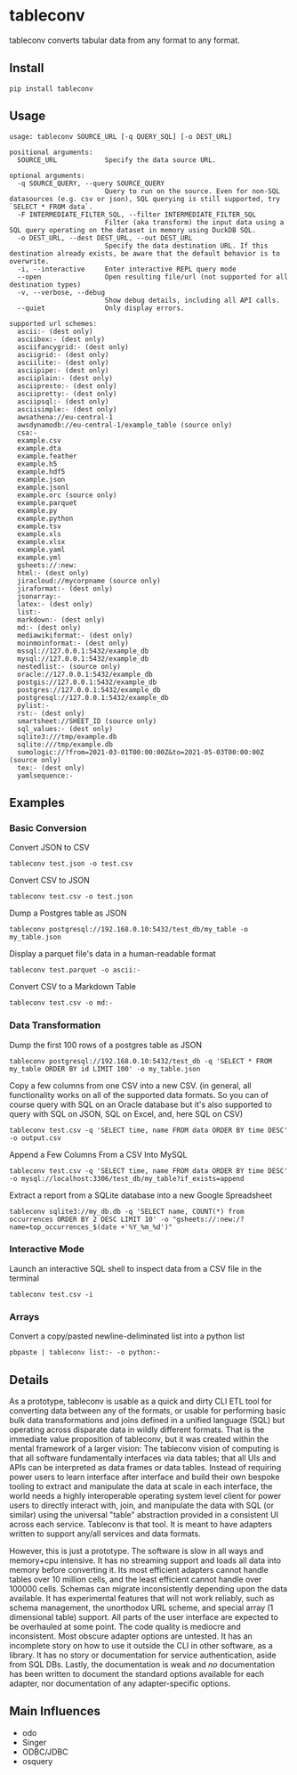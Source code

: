# tableconv

tableconv converts tabular data from any format to any format.

## Install

```
pip install tableconv
```

## Usage

```
usage: tableconv SOURCE_URL [-q QUERY_SQL] [-o DEST_URL]

positional arguments:
  SOURCE_URL            Specify the data source URL.

optional arguments:
  -q SOURCE_QUERY, --query SOURCE_QUERY
                        Query to run on the source. Even for non-SQL datasources (e.g. csv or json), SQL querying is still supported, try `SELECT * FROM data`.
  -F INTERMEDIATE_FILTER_SQL, --filter INTERMEDIATE_FILTER_SQL
                        Filter (aka transform) the input data using a SQL query operating on the dataset in memory using DuckDB SQL.
  -o DEST_URL, --dest DEST_URL, --out DEST_URL
                        Specify the data destination URL. If this destination already exists, be aware that the default behavior is to overwrite.
  -i, --interactive     Enter interactive REPL query mode
  --open                Open resulting file/url (not supported for all destination types)
  -v, --verbose, --debug
                        Show debug details, including all API calls.
  --quiet               Only display errors.

supported url schemes:
  ascii:- (dest only)
  asciibox:- (dest only)
  asciifancygrid:- (dest only)
  asciigrid:- (dest only)
  asciilite:- (dest only)
  asciipipe:- (dest only)
  asciiplain:- (dest only)
  asciipresto:- (dest only)
  asciipretty:- (dest only)
  asciipsql:- (dest only)
  asciisimple:- (dest only)
  awsathena://eu-central-1
  awsdynamodb://eu-central-1/example_table (source only)
  csa:-
  example.csv
  example.dta
  example.feather
  example.h5
  example.hdf5
  example.json
  example.jsonl
  example.orc (source only)
  example.parquet
  example.py
  example.python
  example.tsv
  example.xls
  example.xlsx
  example.yaml
  example.yml
  gsheets://:new:
  html:- (dest only)
  jiracloud://mycorpname (source only)
  jiraformat:- (dest only)
  jsonarray:-
  latex:- (dest only)
  list:-
  markdown:- (dest only)
  md:- (dest only)
  mediawikiformat:- (dest only)
  moinmoinformat:- (dest only)
  mssql://127.0.0.1:5432/example_db
  mysql://127.0.0.1:5432/example_db
  nestedlist:- (source only)
  oracle://127.0.0.1:5432/example_db
  postgis://127.0.0.1:5432/example_db
  postgres://127.0.0.1:5432/example_db
  postgresql://127.0.0.1:5432/example_db
  pylist:-
  rst:- (dest only)
  smartsheet://SHEET_ID (source only)
  sql_values:- (dest only)
  sqlite3:///tmp/example.db
  sqlite:///tmp/example.db
  sumologic://?from=2021-03-01T00:00:00Z&to=2021-05-03T00:00:00Z (source only)
  tex:- (dest only)
  yamlsequence:-
```

## Examples

### Basic Conversion

Convert JSON to CSV

```
tableconv test.json -o test.csv
```

Convert CSV to JSON

```
tableconv test.csv -o test.json
```

Dump a Postgres table as JSON

```
tableconv postgresql://192.168.0.10:5432/test_db/my_table -o my_table.json
```

Display a parquet file's data in a human-readable format

```
tableconv test.parquet -o ascii:-
```

Convert CSV to a Markdown Table

```
tableconv test.csv -o md:-
```

### Data Transformation

Dump the first 100 rows of a postgres table as JSON

```
tableconv postgresql://192.168.0.10:5432/test_db -q 'SELECT * FROM my_table ORDER BY id LIMIT 100' -o my_table.json
```

Copy a few columns from one CSV into a new CSV.
(in general, all functionality works on all of the supported data formats. So you can of course query with SQL on an Oracle database but it's also supported to query with SQL on JSON, SQL on Excel, and, here SQL on CSV)

```
tableconv test.csv -q 'SELECT time, name FROM data ORDER BY time DESC' -o output.csv
```

Append a Few Columns From a CSV Into MySQL

```
tableconv test.csv -q 'SELECT time, name FROM data ORDER BY time DESC' -o mysql://localhost:3306/test_db/my_table?if_exists=append
```

Extract a report from a SQLite database into a new Google Spreadsheet

```
tableconv sqlite3://my_db.db -q 'SELECT name, COUNT(*) from occurrences ORDER BY 2 DESC LIMIT 10' -o "gsheets://:new:/?name=top_occurrences_$(date +'%Y_%m_%d')"
```

### Interactive Mode

Launch an interactive SQL shell to inspect data from a CSV file in the terminal

```
tableconv test.csv -i
```

### Arrays

Convert a copy/pasted newline-deliminated list into a python list

```
pbpaste | tableconv list:- -o python:-
```


## Details

As a prototype, tableconv is usable as a quick and dirty CLI ETL tool for converting data between any of the formats, or usable for performing basic bulk data transformations and joins defined in a unified language (SQL) but operating across disparate data in wildly different formats. That is the immediate value proposition of tableconv, but it was created within the mental framework of a larger vision: The tableconv vision of computing is that all software fundamentally interfaces via data tables; that all UIs and APIs can be interpreted as data frames or data tables. Instead of requiring power users to learn interface after interface and build their own bespoke tooling to extract and manipulate the data at scale in each interface, the world needs a highly interoperable operating system level client for power users to directly interact with, join, and manipulate the data with SQL (or similar) using the universal "table" abstraction provided in a consistent UI across each service. Tableconv is that tool. It is meant to have adapters written to support any/all services and data formats.

However, this is just a prototype. The software is slow in all ways and memory+cpu intensive. It has no streaming support and loads all data into memory before converting it. Its most efficient adapters cannot handle tables over 10 million cells, and the least efficient cannot handle over 100000 cells. Schemas can migrate inconsistently depending upon the data available. It has experimental features that will not work reliably, such as schema management, the unorthodox URL scheme, and special array (1 dimensional table) support. All parts of the user interface are expected to be overhauled at some point. The code quality is mediocre and inconsistent. Most obscure adapter options are untested. It has an incomplete story on how to use it outside the CLI in other software, as a library. It has no story or documentation for service authentication, aside from SQL DBs. Lastly, the documentation is weak and _no_ documentation has been written to document the standard options available for each adapter, nor documentation of any adapter-specific options.


## Main Influences
- odo
- Singer
- ODBC/JDBC
- osquery
